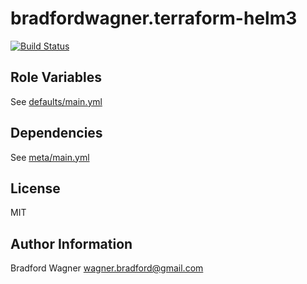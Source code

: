 bradfordwagner.terraform-helm3
==================
[![Build Status](https://travis-ci.org/bradfordwagner/ansible-terraform-helm3.svg?branch=master)](https://travis-ci.org/bradfordwagner/ansible-terraform-helm3)

Role Variables
--------------

See [defaults/main.yml](defaults/main.yml)

Dependencies
------------

See [meta/main.yml](meta/main.yml)

License
-------

MIT

Author Information
------------------

Bradford Wagner <wagner.bradford@gmail.com>
